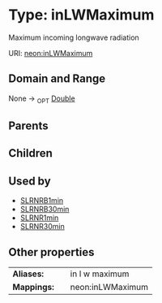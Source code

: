 
# Type: inLWMaximum


Maximum incoming longwave radiation

URI: [neon:inLWMaximum](https://data.neonscience.org/inLWMaximum)


## Domain and Range

None ->  <sub>OPT</sub> [Double](types/Double.md)

## Parents


## Children


## Used by

 * [SLRNRB1min](SLRNRB1min.md)
 * [SLRNRB30min](SLRNRB30min.md)
 * [SLRNR1min](SLRNR1min.md)
 * [SLRNR30min](SLRNR30min.md)

## Other properties

|  |  |  |
| --- | --- | --- |
| **Aliases:** | | in l w maximum |
| **Mappings:** | | neon:inLWMaximum |

